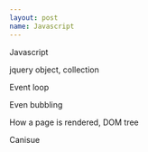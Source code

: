 ```yaml
---
layout: post
name: Javascript
---
```

Javascript

jquery object, collection

Event loop

Even bubbling

How a page is rendered, DOM tree

Canisue

